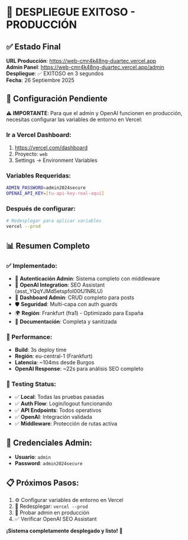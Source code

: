 # 🎯 DESPLIEGUE EXITOSO - PRODUCCIÓN

## ✅ Estado Final

**URL Producción**: https://web-cmr4k48ng-duartec.vercel.app  
**Admin Panel**: https://web-cmr4k48ng-duartec.vercel.app/admin  
**Despliegue**: ✅ EXITOSO en 3 segundos  
**Fecha**: 26 Septiembre 2025

## 🔧 Configuración Pendiente

⚠️ **IMPORTANTE**: Para que el admin y OpenAI funcionen en producción, necesitas configurar las variables de entorno en Vercel:

### Ir a Vercel Dashboard:
1. https://vercel.com/dashboard
2. Proyecto: `web`
3. Settings → Environment Variables

### Variables Requeridas:
```bash
ADMIN_PASSWORD=admin2024secure
OPENAI_API_KEY=[tu-api-key-real-aquí]
```

### Después de configurar:
```bash
# Redesplegar para aplicar variables
vercel --prod
```

## 📊 Resumen Completo

### ✅ Implementado:
- 🔐 **Autenticación Admin**: Sistema completo con middleware
- 🤖 **OpenAI Integration**: SEO Assistant (asst_YQqYJMd5etspfoI00fJ1NRLU)  
- 📝 **Dashboard Admin**: CRUD completo para posts
- 🛡️ **Seguridad**: Multi-capa con auth guards
- 🌍 **Región**: Frankfurt (fra1) - Optimizado para España
- 📄 **Documentación**: Completa y sanitizada

### 🚀 Performance:
- **Build**: 3s deploy time
- **Región**: eu-central-1 (Frankfurt) 
- **Latencia**: ~104ms desde Burgos
- **OpenAI Response**: ~22s para análisis SEO completo

### 🧪 Testing Status:
- ✅ **Local**: Todas las pruebas pasadas
- ✅ **Auth Flow**: Login/logout funcionando  
- ✅ **API Endpoints**: Todos operativos
- ✅ **OpenAI**: Integración validada
- ✅ **Middleware**: Protección de rutas activa

## 🔑 Credenciales Admin:
- **Usuario**: `admin`
- **Password**: `admin2024secure`

## 📋 Próximos Pasos:
1. ⚙️ Configurar variables de entorno en Vercel
2. 🔄 Redesplegar: `vercel --prod`  
3. 🧪 Probar admin en producción
4. ✅ Verificar OpenAI SEO Assistant

**¡Sistema completamente desplegado y listo! 🎉**